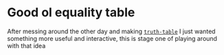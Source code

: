 # Good ol equality table

After messing around the other day and making [`truth-table`](https://github.com/Koleok/truth-table) I just wanted something more useful and interactive, this is stage one of playing around with that idea

